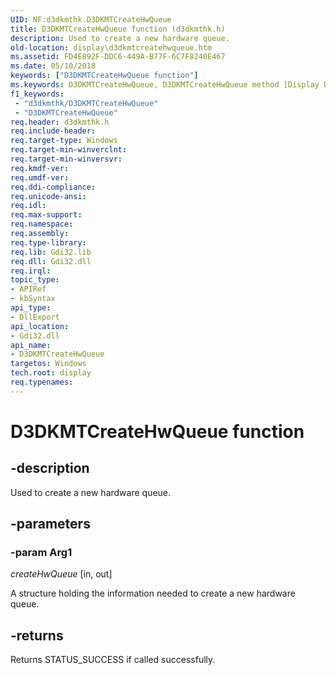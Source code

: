 ```yaml
---
UID: NF:d3dkmthk.D3DKMTCreateHwQueue
title: D3DKMTCreateHwQueue function (d3dkmthk.h)
description: Used to create a new hardware queue.
old-location: display\d3dkmtcreatehwqueue.htm
ms.assetid: FD4E892F-DDC6-449A-B77F-6C7F8240E467
ms.date: 05/10/2018
keywords: ["D3DKMTCreateHwQueue function"]
ms.keywords: D3DKMTCreateHwQueue, D3DKMTCreateHwQueue method [Display Devices], d3dkmthk/D3DKMTCreateHwQueue, display.d3dkmtcreatehwqueue
f1_keywords:
 - "d3dkmthk/D3DKMTCreateHwQueue"
 - "D3DKMTCreateHwQueue"
req.header: d3dkmthk.h
req.include-header: 
req.target-type: Windows
req.target-min-winverclnt: 
req.target-min-winversvr: 
req.kmdf-ver: 
req.umdf-ver: 
req.ddi-compliance: 
req.unicode-ansi: 
req.idl: 
req.max-support: 
req.namespace: 
req.assembly: 
req.type-library: 
req.lib: Gdi32.lib 
req.dll: Gdi32.dll 
req.irql: 
topic_type:
- APIRef
- kbSyntax
api_type:
- DllExport
api_location:
- Gdi32.dll
api_name:
- D3DKMTCreateHwQueue
targetos: Windows
tech.root: display
req.typenames: 
---
```


# D3DKMTCreateHwQueue function


## -description


Used to create a new hardware queue.


## -parameters




### -param Arg1

*createHwQueue* [in, out]

A structure holding the information needed to create a new hardware queue.


## -returns



Returns STATUS_SUCCESS if called successfully. 



